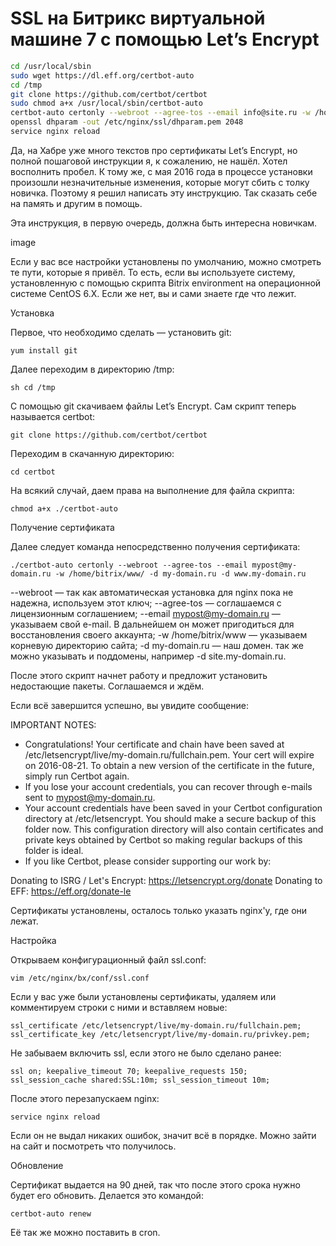 # SSL на Битрикс виртуальной машине 7 с помощью Let’s Encrypt

```sh
cd /usr/local/sbin
sudo wget https://dl.eff.org/certbot-auto
cd /tmp
git clone https://github.com/certbot/certbot
sudo chmod a+x /usr/local/sbin/certbot-auto
certbot-auto certonly --webroot --agree-tos --email info@site.ru -w /home/bitrix/www/ -d site.ru -d www.site.ru -d test.site.ru
openssl dhparam -out /etc/nginx/ssl/dhparam.pem 2048
service nginx reload
```

Да, на Хабре уже много текстов про сертификаты Let’s Encrypt, но полной пошаговой инструкции я, к сожалению, не нашёл. Хотел восполнить пробел. К тому же, с мая 2016 года в процессе установки произошли незначительные изменения, которые могут сбить с толку новичка. Поэтому я решил написать эту инструкцию. Так сказать себе на память и другим в помощь.

Эта инструкция, в первую очередь, должна быть интересна новичкам.

image

Если у вас все настройки установлены по умолчанию, можно смотреть те пути, которые я привёл. То есть, если вы используете систему, установленную с помощью скрипта Bitrix environment на операционной системе CentOS 6.X. Если же нет, вы и сами знаете где что лежит.

Установка

Первое, что необходимо сделать — установить git:

`yum install git`

Далее переходим в директорию /tmp:

`sh cd /tmp`

С помощью git скачиваем файлы Let’s Encrypt. Сам скрипт теперь называется certbot:

`git clone https://github.com/certbot/certbot`


Переходим в скачанную директорию:

`cd certbot`

На всякий случай, даем права на выполнение для файла скрипта:

`chmod a+x ./certbot-auto`

Получение сертификата

Далее следует команда непосредственно получения сертификата:

`./certbot-auto certonly --webroot --agree-tos --email mypost@my-domain.ru -w /home/bitrix/www/ -d my-domain.ru -d www.my-domain.ru`

--webroot — так как автоматическая установка для nginx пока не надежна, используем этот ключ;
--agree-tos — соглашаемся с лицензионным соглашением;
--email mypost@my-domain.ru — указываем свой e-mail. В дальнейшем он может пригодиться для восстановления своего аккаунта;
-w /home/bitrix/www — указываем корневую директорию сайта;
-d my-domain.ru — наш домен. так же можно указывать и поддомены, например -d site.my-domain.ru.

После этого скрипт начнет работу и предложит установить недостающие пакеты. Соглашаемся и ждём.

Если всё завершится успешно, вы увидите сообщение:

IMPORTANT NOTES:
- Congratulations! Your certificate and chain have been saved at
/etc/letsencrypt/live/my-domain.ru/fullchain.pem. Your
cert will expire on 2016-08-21. To obtain a new version of the
certificate in the future, simply run Certbot again.
- If you lose your account credentials, you can recover through
e-mails sent to mypost@my-domain.ru.
- Your account credentials have been saved in your Certbot
configuration directory at /etc/letsencrypt. You should make a
secure backup of this folder now. This configuration directory will
also contain certificates and private keys obtained by Certbot so
making regular backups of this folder is ideal.
- If you like Certbot, please consider supporting our work by:

Donating to ISRG / Let's Encrypt: https://letsencrypt.org/donate
Donating to EFF: https://eff.org/donate-le

Сертификаты установлены, осталось только указать nginx'у, где они лежат.

Настройка

Открываем конфигурационный файл ssl.conf:

`vim /etc/nginx/bx/conf/ssl.conf`

Если у вас уже были установлены сертификаты, удаляем или комментируем строки с ними и вставляем новые:

`ssl_certificate /etc/letsencrypt/live/my-domain.ru/fullchain.pem;
ssl_certificate_key /etc/letsencrypt/live/my-domain.ru/privkey.pem;`

Не забываем включить ssl, если этого не было сделано ранее:

`ssl on;
keepalive_timeout 70;
keepalive_requests 150;
ssl_session_cache shared:SSL:10m;
ssl_session_timeout 10m;`

После этого перезапускаем nginx:

`service nginx reload`

Если он не выдал никаких ошибок, значит всё в порядке. Можно зайти на сайт и посмотреть что получилось.

Обновление

Сертификат выдается на 90 дней, так что после этого срока нужно будет его обновить. Делается это командой:

`certbot-auto renew`

Её так же можно поставить в cron.
